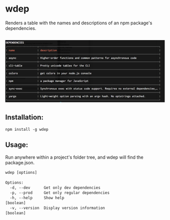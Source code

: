# wdep
Renders a table with the names and descriptions of an npm package's dependencies.

![example table of dependencies from wdep](https://github.com/hedgerh/wdep/blob/master/doc/img/example.png)
-------
## Installation:
```
npm install -g wdep
```

## Usage:
Run anywhere within a project's folder tree, and wdep will find the package.json.
```
wdep [options]

Options:
  -d, --dev      Get only dev dependencies
  -p, --prod     Get only regular dependencies
  -h, --help     Show help                                             [boolean]
  -v, --version  Display version information                           [boolean]
```
